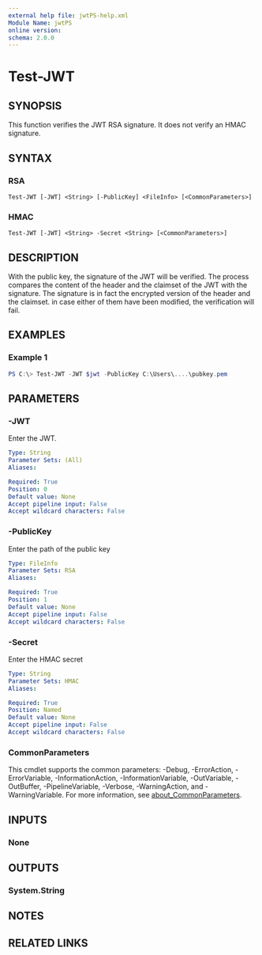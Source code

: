 ```yaml
---
external help file: jwtPS-help.xml
Module Name: jwtPS
online version:
schema: 2.0.0
---
```


# Test-JWT

## SYNOPSIS
This function verifies the JWT RSA signature. It does not verify an HMAC signature.

## SYNTAX

### RSA
```
Test-JWT [-JWT] <String> [-PublicKey] <FileInfo> [<CommonParameters>]
```

### HMAC
```
Test-JWT [-JWT] <String> -Secret <String> [<CommonParameters>]
```

## DESCRIPTION
With the public key, the signature of the JWT will be verified. The process compares the content of the header and the claimset of the JWT with the signature. The signature is in fact the encrypted version of the header and the claimset. in case either of them have been modified, the verification will fail.

## EXAMPLES

### Example 1
```powershell
PS C:\> Test-JWT -JWT $jwt -PublicKey C:\Users\....\pubkey.pem
```

## PARAMETERS

### -JWT
Enter the JWT.

```yaml
Type: String
Parameter Sets: (All)
Aliases:

Required: True
Position: 0
Default value: None
Accept pipeline input: False
Accept wildcard characters: False
```

### -PublicKey
Enter the path of the public key

```yaml
Type: FileInfo
Parameter Sets: RSA
Aliases:

Required: True
Position: 1
Default value: None
Accept pipeline input: False
Accept wildcard characters: False
```

### -Secret
Enter the HMAC secret

```yaml
Type: String
Parameter Sets: HMAC
Aliases:

Required: True
Position: Named
Default value: None
Accept pipeline input: False
Accept wildcard characters: False
```

### CommonParameters
This cmdlet supports the common parameters: -Debug, -ErrorAction, -ErrorVariable, -InformationAction, -InformationVariable, -OutVariable, -OutBuffer, -PipelineVariable, -Verbose, -WarningAction, and -WarningVariable. For more information, see [about_CommonParameters](http://go.microsoft.com/fwlink/?LinkID=113216).

## INPUTS

### None

## OUTPUTS

### System.String

## NOTES

## RELATED LINKS
